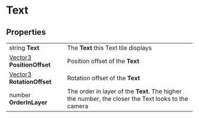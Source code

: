 # Text

## Properties
| | |
| -------- | ------- |
| string <b>Text</b> | The <b>Text</b> this Text tile displays |
| [Vector3](../Types/Vector3.md) <b>PositionOffset</b> | Position offset of the <b>Text</b> |
| [Vector3](../Types/Vector3.md) <b>RotationOffset</b> | Rotation offset of the <b>Text</b> |
| number <b>OrderInLayer</b> | The order in layer of the <b>Text</b>. The higher the number, the closer the Text looks to the camera |